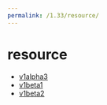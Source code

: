 ```yaml
---
permalink: /1.33/resource/
---
```


# resource



* [v1alpha3](v1alpha3/index.md)
* [v1beta1](v1beta1/index.md)
* [v1beta2](v1beta2/index.md)